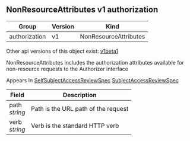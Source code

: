 ## NonResourceAttributes v1 authorization

Group        | Version     | Kind
------------ | ---------- | -----------
authorization | v1 | NonResourceAttributes

<aside class="notice">Other api versions of this object exist: <a href="#nonresourceattributes-v1beta1">v1beta1</a> </aside>

NonResourceAttributes includes the authorization attributes available for non-resource requests to the Authorizer interface

<aside class="notice">
Appears In  <a href="#selfsubjectaccessreviewspec-v1">SelfSubjectAccessReviewSpec</a>  <a href="#subjectaccessreviewspec-v1">SubjectAccessReviewSpec</a> </aside>

Field        | Description
------------ | -----------
path <br /> *string*  | Path is the URL path of the request
verb <br /> *string*  | Verb is the standard HTTP verb

